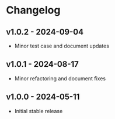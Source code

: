 # Changelog

## v1.0.2 - 2024-09-04

- Minor test case and document updates

## v1.0.1 - 2024-08-17

- Minor refactoring and document fixes

## v1.0.0 - 2024-05-11

- Initial stable release
